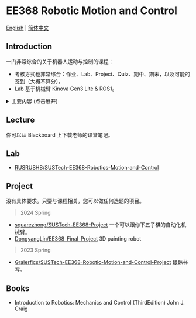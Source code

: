 # EE368 Robotic Motion and Control

[English](./EE368.md) | [简体中文](./EE368_cn.md)

## Introduction

一门非常综合的关于机器人运动与控制的课程：
- 考核方式也非常综合：作业、Lab、Project、Quiz、期中、期末，以及可能的签到（大概不算分）。
- Lab 基于机械臂 Kinova Gen3 Lite & ROS1。

<details><summary>主要内容 (点击展开)</summary>

1. 介绍与基本概念
2. 空间描述与变换：运动学与逆运动学
3. 雅可比矩阵：奇异性与工作空间
4. 动力学：
    - 拉格朗日动力学公式
    - 动力学公式的不同表示
5. 线性与反馈控制：线性二阶系统
6. 非线性与自适应控制：
    - 计算力矩法
    - 李雅普诺夫稳定性
    - 自适应控制
</details>

## Lecture

你可以从 Blackboard 上下载老师的课堂笔记。

## Lab

- [RUSRUSHB/SUSTech-EE368-Robotics-Motion-and-Control](https://github.com/RUSRUSHB/SUSTech-EE368-Robotics-Motion-and-Control)

## Project

没有具体要求。只要与课程相关，您可以做任何选题的项目。

> 2024 Spring

- [squarezhong/SUSTech-EE368-Project](https://github.com/squarezhong/SUSTech-EE368-Project)
    一个可以跟你下五子棋的自动化机械臂。
- [DongyangLin/EE368_Final_Project](https://github.com/DongyangLin/EE368_Final_Project)
    3D painting robot

> 2023 Spring

- [Gralerfics/SUSTech-EE368-Robotic-Motion-and-Control-Project](https://github.com/Gralerfics/SUSTech-EE368-Robotic-Motion-and-Control-Project)
    跟踪书写。

## Books

- Introduction to Robotics: Mechanics and Control (ThirdEdition) John J. Craig
